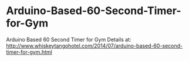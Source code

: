 # Arduino-Based-60-Second-Timer-for-Gym
Arduino Based 60 Second Timer for Gym
Details at:
http://www.whiskeytangohotel.com/2014/07/arduino-based-60-second-timer-for-gym.html
